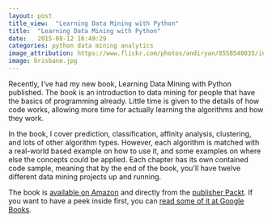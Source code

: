 ```yaml
---
layout: post
title_view:  "Learning Data Mining with Python"
title:  "Learning Data Mining with Python"
date:   2015-08-12 16:49:29
categories: python data mining analytics
image_attribution: https://www.flickr.com/photos/andiryan/8558548035/in/photolist-e3hNa2-nmHCy1-mivR9g-oLztbu-p2RasG-9a2ACh-am8UBn-cTUd6G-frJgMs-oPixPN-9aAr9w-oAcoac-dfjhvH-dbzJEt-kQYQy4-aJZaN2-paHFVr-99Dupu-8oKDtp-omE7RK-frkT3P-oYFDFk-cGbQjC-frAqXN-dWB9vv-985W2V-ec3er6-ohUH3R-nwYDoW-7BtXTi-9aBDDA-frtRzp-nGL6Tm-wCYpjt-e6dDqM-ftztCb-frBVkS-ncTreF-pqfTtb-985WqD-99YHYt-dThbAR-hc4oqr-dSKfXw-wCiuxg-frAso5-p6Mh7N-oCdgKY-daPhAq-duacAP
image: brisbane.jpg
---
```


Recently, I've had my new book, Learning Data Mining with Python published.
The book is an introduction to data mining for people that have the basics of programming already.
Little time is given to the details of how code works, allowing more time for actually learning the algorithms and how they work.

In the book, I cover prediction, classification, affinity analysis, clustering, and lots of other algorithm types.
However, each algorithm is matched with a real-world based example on how to use it, and some examples on where else the concepts could be applied.
Each chapter has its own contained code sample, meaning that by the end of the book, you'll have twelve different data mining projects up and running.

The book is [available on Amazon](http://www.amazon.com/Learning-Mining-Python-Robert-Layton-ebook/dp/B00YSILFRW/) and directly from the [publisher Packt](https://www.packtpub.com/big-data-and-business-intelligence/learning-data-mining-python).
If you want to have a peek inside first, you can [read some of it at Google Books](https://books.google.com.au/books?id=dltICgAAQBAJ&pg=PP3&lpg=PP3&dq=packt+Learning-Mining-Python-Robert-Layton&source=bl&ots=MpTk5cFDBf&sig=Pw2MkuTDaW-UwmuuMyeVIKWetkE&hl=en&sa=X&ved=0CCYQ6AEwAmoVChMIsbuVxOWixwIVR9ymCh1GUwvM#v=onepage&q=packt%20Learning-Mining-Python-Robert-Layton&f=false).
